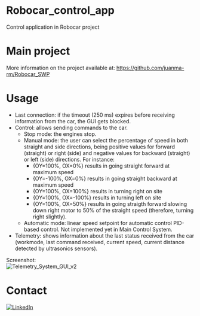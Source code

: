 # Robocar_control_app
Control application in Robocar project

# Main project
More information on the project available at:
https://github.com/juanma-rm/Robocar_SWP

# Usage
* Last connection: if the timeout (250 ms) expires before receiving information from the car, the GUI gets blocked.
* Control: allows sending commands to the car.
  * Stop mode: the engines stop.
  * Manual mode: the user can select the percentage of speed in both straight and side directions, being positive values for forward (straight) or right (side) and negative values for backward (straight) or left (side) directions. For instance: 
    * {OY=100%, OX=0%} results in going straight forward at maximum speed
    * {OY=-100%, OX=0%} results in going straight backward at maximum speed
    * {OY=100%, OX=100%} results in turning right on site
    * {OY=100%, OX=-100%} results in turning left on site
    * {OY=100%, OX=50%} results in going straigth forward slowing down right motor to 50% of the straight speed (therefore, turning right slightly).
  * Automatic mode: linear speed setpoint for automatic control PID-based control. Not implemented yet in Main Control System.
* Telemetry: shows information about the last status received from the car (workmode, last command received, current speed, current distance detected by ultrasonics sensors).

Screenshot:\
![Telemetry_System_GUI_v2](https://user-images.githubusercontent.com/41286765/168443228-a6664ea9-1649-4e20-b862-bcf5f9023c54.png)


# Contact <a name="Contact"></a>

[![LinkedIn][linkedin-shield]][linkedin-url]

<!-- MARKDOWN LINKS & IMAGES -->

[linkedin-shield]: https://img.shields.io/badge/LinkedIn-0077B5?style=for-the-badge&logo=linkedin&logoColor=white
[linkedin-url]: https://www.linkedin.com/in/juan-manuel-reina-mu%C3%B1oz-56329b130/
